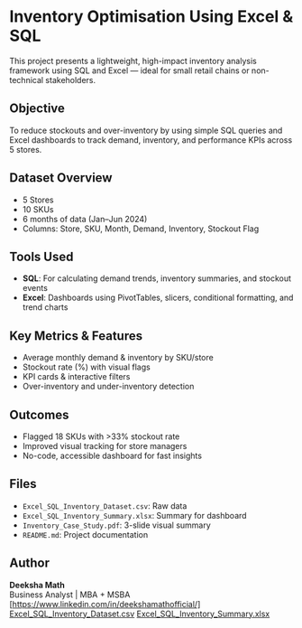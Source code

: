 #  Inventory Optimisation Using Excel & SQL

This project presents a lightweight, high-impact inventory analysis framework using SQL and Excel — ideal for small retail chains or non-technical stakeholders.

##  Objective
To reduce stockouts and over-inventory by using simple SQL queries and Excel dashboards to track demand, inventory, and performance KPIs across 5 stores.

##  Dataset Overview
- 5 Stores
- 10 SKUs
- 6 months of data (Jan–Jun 2024)
- Columns: Store, SKU, Month, Demand, Inventory, Stockout Flag

##  Tools Used
- **SQL**: For calculating demand trends, inventory summaries, and stockout events
- **Excel**: Dashboards using PivotTables, slicers, conditional formatting, and trend charts

##  Key Metrics & Features
- Average monthly demand & inventory by SKU/store
- Stockout rate (%) with visual flags
- KPI cards & interactive filters
- Over-inventory and under-inventory detection

##  Outcomes
- Flagged 18 SKUs with >33% stockout rate
- Improved visual tracking for store managers
- No-code, accessible dashboard for fast insights

##  Files
- `Excel_SQL_Inventory_Dataset.csv`: Raw data  
- `Excel_SQL_Inventory_Summary.xlsx`: Summary for dashboard  
- `Inventory_Case_Study.pdf`: 3-slide visual summary  
- `README.md`: Project documentation

##  Author
**Deeksha Math**  
Business Analyst | MBA + MSBA  
[https://www.linkedin.com/in/deekshamathofficial/]
[Excel_SQL_Inventory_Dataset.csv](https://github.com/user-attachments/files/20988037/Excel_SQL_Inventory_Dataset.csv)
[Excel_SQL_Inventory_Summary.xlsx](https://github.com/user-attachments/files/20988040/Excel_SQL_Inventory_Summary.xlsx)
